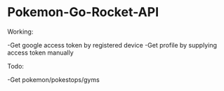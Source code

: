 # Pokemon-Go-Rocket-API

Working:

-Get google access token by registered device
-Get profile by supplying access token manually

Todo:

-Get pokemon/pokestops/gyms
